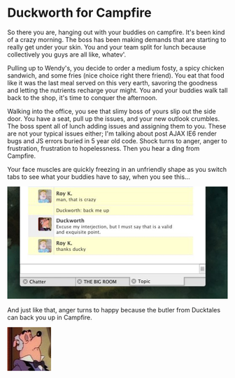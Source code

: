 # Duckworth for Campfire

So there you are, hanging out with your buddies on campfire. It's been kind of a crazy morning. The boss has been making demands that are starting to really get under your skin. You and your team split for lunch because collectively you guys are all like, whatev'.

Pulling up to Wendy's, you decide to order a medium fosty, a spicy chicken sandwich, and some fries (nice choice right there friend). You eat that food like it was the last meal served on this very earth, savoring the goodness and letting the nutrients recharge your might. You and your buddies walk tall back to the shop, it's time to conquer the afternoon.

Walking into the office, you see that slimy boss of yours slip out the side door. You have a seat, pull up the issues, and your new outlook crumbles. The boss spent all of lunch adding issues and assigning them to you. These are not your typical issues either; I'm talking about post AJAX IE6 render bugs and JS errors buried in 5 year old code. Shock turns to anger, anger to frustration, frustration to hopelessness. Then you hear a ding from Campfire.

Your face muscles are quickly freezing in an unfriendly shape as you switch tabs to see what your buddies have to say, when you see this...

![Duckworth has your back](https://github.com/roykolak/duckworth/raw/master/readme_images/example.jpg)

And just like that, anger turns to happy because the butler from Ducktales can back you up in Campfire.

![For the avatar](https://github.com/roykolak/duckworth/raw/master/readme_images/avatar.png)
